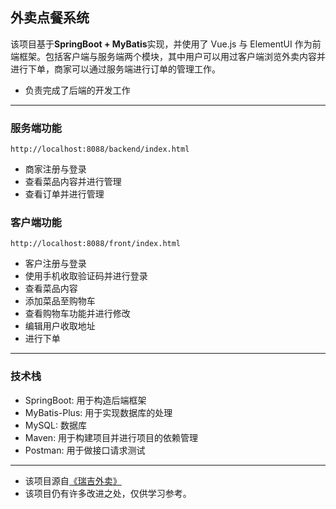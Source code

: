 ## 外卖点餐系统

该项目基于**SpringBoot + MyBatis**实现，并使用了 Vue.js 与 ElementUI 作为前端框架。包括客户端与服务端两个模块，其中用户可以用过客户端浏览外卖内容并进行下单，商家可以通过服务端进行订单的管理工作。

- 负责完成了后端的开发工作

---

### 服务端功能

```
http://localhost:8088/backend/index.html
```

- 商家注册与登录
- 查看菜品内容并进行管理
- 查看订单并进行管理

### 客户端功能

```
http://localhost:8088/front/index.html
```

- 客户注册与登录
- 使用手机收取验证码并进行登录
- 查看菜品内容
- 添加菜品至购物车
- 查看购物车功能并进行修改
- 编辑用户收取地址
- 进行下单

---

### 技术栈

- SpringBoot: 用于构造后端框架
- MyBatis-Plus: 用于实现数据库的处理
- MySQL: 数据库
- Maven: 用于构建项目并进行项目的依赖管理
- Postman: 用于做接口请求测试

---

- 该项目源自[《瑞吉外卖》](https://www.bilibili.com/video/BV13a411q753/)
- 该项目仍有许多改进之处，仅供学习参考。